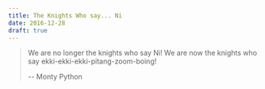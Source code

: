 ```yaml
---
title: The Knights Who say... Ni
date: 2016-12-28
draft: true
---
```


> We are no longer the knights who say Ni! We are now the knights who say
> ekki-ekki-ekki-pitang-zoom-boing!
>
> -- Monty Python
